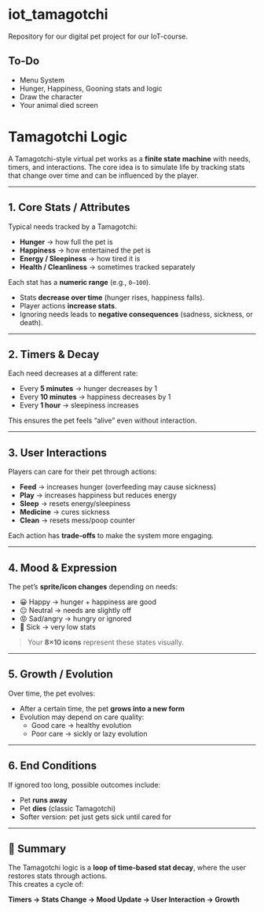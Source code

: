 # iot_tamagotchi
Repository for our digital pet project for our IoT-course.


## To-Do
* Menu System
* Hunger, Happiness, Gooning stats and logic
* Draw the character
* Your animal died screen

# Tamagotchi Logic

A Tamagotchi-style virtual pet works as a **finite state machine** with needs, timers, and interactions. The core idea is to simulate life by tracking stats that change over time and can be influenced by the player.

---

## 1. Core Stats / Attributes
Typical needs tracked by a Tamagotchi:

- **Hunger** → how full the pet is  
- **Happiness** → how entertained the pet is  
- **Energy / Sleepiness** → how tired it is  
- **Health / Cleanliness** → sometimes tracked separately  

Each stat has a **numeric range** (e.g., `0–100`).  
- Stats **decrease over time** (hunger rises, happiness falls).  
- Player actions **increase stats**.  
- Ignoring needs leads to **negative consequences** (sadness, sickness, or death).  

---

## 2. Timers & Decay
Each need decreases at a different rate:

- Every **5 minutes** → hunger decreases by 1  
- Every **10 minutes** → happiness decreases by 1  
- Every **1 hour** → sleepiness increases  

This ensures the pet feels “alive” even without interaction.

---

## 3. User Interactions
Players can care for their pet through actions:

- **Feed** → increases hunger (overfeeding may cause sickness)  
- **Play** → increases happiness but reduces energy  
- **Sleep** → resets energy/sleepiness  
- **Medicine** → cures sickness  
- **Clean** → resets mess/poop counter  

Each action has **trade-offs** to make the system more engaging.

---

## 4. Mood & Expression
The pet’s **sprite/icon changes** depending on needs:

- 😀 Happy → hunger + happiness are good  
- 😐 Neutral → needs are slightly off  
- 😡 Sad/angry → hungry or ignored  
- 🤒 Sick → very low stats  

> Your **8×10 icons** represent these states visually.

---

## 5. Growth / Evolution
Over time, the pet evolves:

- After a certain time, the pet **grows into a new form**  
- Evolution may depend on care quality:  
  - Good care → healthy evolution  
  - Poor care → sickly or lazy evolution  

---

## 6. End Conditions
If ignored too long, possible outcomes include:

- Pet **runs away**  
- Pet **dies** (classic Tamagotchi)  
- Softer version: pet just gets sick until cared for  

---

## 🔄 Summary
The Tamagotchi logic is a **loop of time-based stat decay**, where the user restores stats through actions.  
This creates a cycle of:

**Timers → Stats Change → Mood Update → User Interaction → Growth**
